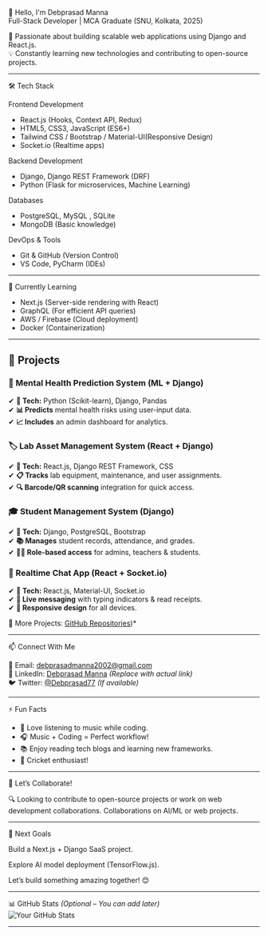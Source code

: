 

👋 Hello, I'm Debprasad Manna  
Full-Stack Developer | MCA Graduate (SNU, Kolkata, 2025)  

🚀 Passionate about building scalable web applications using Django and React.js.  
💡 Constantly learning new technologies and contributing to open-source projects.  

---

🛠️ Tech Stack  

Frontend Development  
- React.js (Hooks, Context API, Redux)  
- HTML5, CSS3, JavaScript (ES6+)  
- Tailwind CSS / Bootstrap / Material-UI(Responsive Design)
- Socket.io (Realtime apps)

Backend Development  
- Django, Django REST Framework (DRF)  
- Python (Flask for microservices, Machine Learning)  

Databases  
- PostgreSQL, MySQL , SQLite
- MongoDB (Basic knowledge)  

DevOps & Tools 
- Git & GitHub (Version Control)  
- VS Code, PyCharm (IDEs)  

---

🌱 Currently Learning
- Next.js (Server-side rendering with React)  
- GraphQL (For efficient API queries)  
- AWS / Firebase (Cloud deployment)
- Docker (Containerization)  

---

## 💼 Projects  

### 🧠 Mental Health Prediction System (ML + Django)  
✔ **🔧 Tech:** Python (Scikit-learn), Django, Pandas  
✔ **📊 Predicts** mental health risks using user-input data.  
✔ **📈 Includes** an admin dashboard for analytics.  

### 🏷️ Lab Asset Management System (React + Django)  
✔ **🔧 Tech:** React.js, Django REST Framework, CSS  
✔ **📋 Tracks** lab equipment, maintenance, and user assignments.  
✔ **🔍 Barcode/QR scanning** integration for quick access.  

### 🎓 Student Management System (Django)  
✔ **🔧 Tech:** Django, PostgreSQL, Bootstrap  
✔ **📚 Manages** student records, attendance, and grades.  
✔ **👨‍💼 Role-based access** for admins, teachers & students.  

### 💬 Realtime Chat App (React + Socket.io)  
✔ **🔧 Tech:** React.js, Material-UI, Socket.io  
✔ **💌 Live messaging** with typing indicators & read receipts.  
✔ **📱 Responsive design** for all devices.  


📂 More Projects: [GitHub Repositories](https://github.com/Debprasad77?tab=repositories))*  

---

 📫 Connect With Me  

📧 Email: [debprasadmanna2002@gmail.com](mailto:debprasadmanna2002@gmail.com)  
🔗 LinkedIn: [Debprasad Manna](https://www.linkedin.com/in/Debprasad77/) *(Replace with actual link)*  
🐦 Twitter: [@Debprasad77](https://twitter.com/Debprasad77) *(If available)*  

---

 ⚡ Fun Facts  
- 🎵 Love listening to music while coding.
- 🎧 Music + Coding = Perfect workflow!
- 📚 Enjoy reading tech blogs and learning new frameworks.  
- 🏏 Cricket enthusiast!  

---

 🚀 Let’s Collaborate!  
 
🔍 Looking to contribute to open-source projects or work on web development collaborations. 
    Collaborations on AI/ML or web projects.

---

🎯 Next Goals

Build a Next.js + Django SaaS project.

Explore AI model deployment (TensorFlow.js).

Let’s build something amazing together! 😊

---

 📊 GitHub Stats *(Optional – You can add later)*  
![Your GitHub Stats](https://github-readme-stats.vercel.app/api?username=Debprasad77&show_icons=true&theme=radical)  

---



<!---
Debprasad77/Debprasad77 is a ✨ special ✨ repository because its `README.md` (this file) appears on your GitHub profile.
--->  
